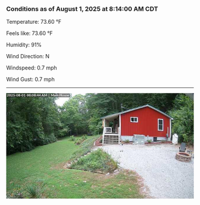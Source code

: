 ### Conditions as of August 1, 2025 at 8:14:00 AM CDT 

Temperature: 73.60 &deg;F

Feels like: 73.60 &deg;F

Humidity: 91%

Wind Direction: N

Windspeed: 0.7 mph

Wind Gust: 0.7 mph

---

<img src="./images/latest.jpeg"/>

